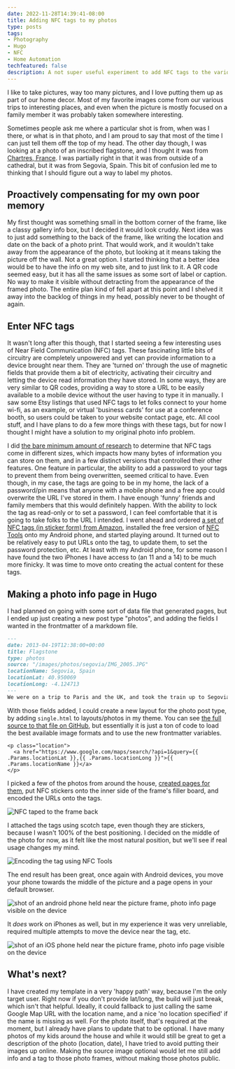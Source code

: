 ```yaml
---
date: 2022-11-28T14:39:41-08:00
title: Adding NFC tags to my photos
type: posts
tags:
- Photography
- Hugo
- NFC
- Home Automation
techfeatured: false
description: A not super useful experiment to add NFC tags to the various photos around home.
---
```


I like to take pictures, way too many pictures, and I love putting them up as part of our home decor. Most of my favorite images come from our various trips to interesting places, and even when the picture is mostly focused on a family member it was probably taken somewhere interesting.

Sometimes people ask me where a particular shot is from, when was I there, or what is in that photo, and I am proud to say that most of the time I can just tell them off the top of my head. The other day though, I was looking at a photo of an inscribed flagstone, and I thought it was from [Chartres, France](https://en.wikipedia.org/wiki/Chartres). I was partially right in that it was from outside of a cathedral, but it was from Segovia, Spain. This bit of confusion led me to thinking that I should figure out a way to label my photos.

## Proactively compensating for my own poor memory

My first thought was something small in the bottom corner of the frame, like a classy gallery info box, but I decided it would look cruddy. Next idea was to just add something to the back of the frame, like writing the location and date on the back of a photo print. That would work, and it wouldn't take away from the appearance of the photo, but looking at it means taking the picture off the wall. Not a great option. I started thinking that a better idea would be to have the info on my web site, and to just link to it. A QR code seemed easy, but it has all the same issues as some sort of label or caption. No way to make it visible without detracting from the appearance of the framed photo. The entire plan kind of fell apart at this point and I shelved it away into the backlog of things in my head, possibly never to be thought of again.

## Enter NFC tags

It wasn't long after this though, that I started seeing a few interesting uses of Near Field Communication (NFC) tags. These fascinating little bits of circuitry are completely unpowered and yet can provide information to a device brought near them. They are 'turned on' through the use of magnetic fields that provide them a bit of electricity, activating their circuitry and letting the device read information they have stored. In some ways, they are very similar to QR codes, providing a way to store a URL to be easily available to a mobile device without the user having to type it in manually. I saw some Etsy listings that used NFC tags to let folks connect to your home wi-fi, as an example, or virtual 'business cards' for use at a conference booth, so users could be taken to your website contact page, etc. All cool stuff, and I have plans to do a few more things with these tags, but for now I thought I might have a solution to my original photo info problem.

I did [the bare minimum amount of research](https://www.rfidfuture.com/difference-between-ntag213-ntag215-and-ntag216.html#How-Does-NFC-Work) to determine that NFC tags come in different sizes, which impacts how many bytes of information you can store on them, and in a few distinct versions that controlled their other features. One feature in particular, the ability to add a password to your tags to prevent them from being overwritten, seemed critical to have. Even though, in my case, the tags are going to be in my home, the lack of a password/pin means that anyone with a mobile phone and a free app could overwrite the URL I've stored in them. I have enough 'funny' friends and family members that this would definitely happen. With the ability to lock the tag as read-only or to set a password, I can feel comfortable that it is going to take folks to the URL I intended. I went ahead and ordered [a set of NFC tags (in sticker form) from Amazon](https://www.amazon.com/gp/product/B07P9G1GK4/), installed the free version of [NFC Tools](https://www.wakdev.com/en/apps.html) onto my Android phone, and started playing around. It turned out to be relatively easy to put URLs onto the tag, to update them, to set the password protection, etc. At least with my Android phone, for some reason I have found the two iPhones I have access to (an 11 and a 14) to be much more finicky. It was time to move onto creating the actual content for these tags.

## Making a photo info page in Hugo

I had planned on going with some sort of data file that generated pages, but I ended up just creating a new post type "photos", and adding the fields I wanted in the frontmatter of a markdown file.

```markdown
---
date: 2013-04-19T12:38:00+00:00
title: Flagstone
type: photos
source: "/images/photos/segovia/IMG_2005.JPG"
locationName: Segovia, Spain
locationLat: 40.950069
locationLong: -4.124713
---
We were on a trip to Paris and the UK, and took the train up to Segovia to see the cathedral and the aqueduct. This was a shot of flagstone in the courtyard outside of the cathedral.
```

With those fields added, I could create a new layout for the photo post type, by adding `single.html` to layouts/photos in my theme. You can see [the full source to that file on GitHub](https://github.com/Duncanma/hugo-theme-hello-friend-ng/blob/master/layouts/photos/single.html), but essentially it is just a ton of code to load the best available image formats and to use the new frontmatter variables.

```go-html-template
<p class="location">
  <a href="https://www.google.com/maps/search/?api=1&query={{ .Params.locationLat }},{{ .Params.locationLong }}">{{ .Params.locationName }}</a>
</p>
```

I picked a few of the photos from around the house, [created pages for them](/photos/), put NFC stickers onto the inner side of the frame's filler board, and encoded the URLs onto the tags.

![NFC taped to the frame back](/images/nfc/tag_on_back.jpg)

I attached the tags using scotch tape, even though they are stickers, because I wasn't 100% of the best positioning. I decided on the middle of the photo for now, as it felt like the most natural position, but we'll see if real usage changes my mind.

![Encoding the tag using NFC Tools](/images/nfc/encoding_the_tag.png)

The end result has been great, once again with Android devices, you move your phone towards the middle of the picture and a page opens in your default browser. 

![shot of an android phone held near the picture frame, photo info page visible on the device](/images/nfc/tag_in_use_android.jpg)

It *does* work on iPhones as well, but in my experience it was very unreliable, required multiple attempts to move the device near the tag, etc. 

![shot of an iOS phone held near the picture frame, photo info page visible on the device](/images/nfc/tag_in_use_iphone.jpg)

## What's next?

I have created my template in a very 'happy path' way, because I'm the only target user. Right now if you don't provide lat/long, the build will just break, which isn't that helpful. Ideally, it could fallback to just calling the same Google Map URL with the location name, and a nice 'no location specified' if the name is missing as well. For the photo itself, that's required at the moment, but I already have plans to update that to be optional. I have many photos of my kids around the house and while it would still be great to get a description of the photo (location, date), I have tried to avoid putting their images up online. Making the source image optional would let me still add info and a tag to those photo frames, without making those photos public.
